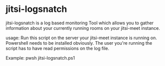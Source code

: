 # jitsi-logsnatch

jitsi-logsnatch is a log based monitoring Tool which allows you to gather information about your currently running rooms on your jitsi-meet instance.

usage:
Run this script on the server your jitsi-meet instance is running on. Powershell needs to be installed obviously. The user you're running the script has to have read permissions on the log file.

Example:
pwsh jitsi-logsnatch.ps1
